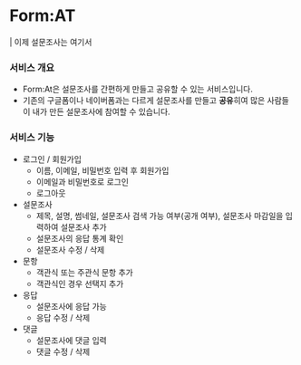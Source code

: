 # Form:AT
| 이제 설문조사는 여기서

### 서비스 개요
- Form:At은 설문조사를 간편하게 만들고 공유할 수 있는 서비스입니다.
- 기존의 구글폼이나 네이버폼과는 다르게 설문조사를 만들고 **공유**히여 많은 사람들이 내가 만든 설문조사에 참여할 수 있습니다.

### 서비스 기능
- 로그인 / 회원가입
  - 이름, 이메일, 비밀번호 입력 후 회원가입
  - 이메일과 비밀번호로 로그인
  - 로그아웃
- 설문조사 
  - 제목, 설명, 썸네일, 설문조사 검색 가능 여부(공개 여부), 설문조사 마감일을 입력하여 설문조사 추가
  - 설문조사의 응답 통계 확인
  - 설문조사 수정 / 삭제
- 문항
  - 객관식 또는 주관식 문항 추가
  - 객관식인 경우 선택지 추가
- 응답
  - 설문조사에 응답 가능
  - 응답 수정 / 삭제
- 댓글
  - 설문조사에 댓글 입력
  - 댓글 수정 / 삭제
